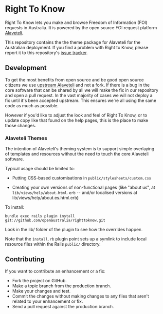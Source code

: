 Right To Know
=============

Right To Know lets you make and browse Freedom of Information (FOI) requests in
Australia. It is powered by the open source FOI request platform
[Alaveteli](http://www.alaveteli.org/).

This repository contains the the theme package for Alaveteli for the Australian
deployment. If you find a problem with Right to Know, please report it to this
repository's
[issue tracker](https://github.com/openaustralia/righttoknow/issues).

Development
-----------

To get the most benefits from open source and be good open source citizens we
use [upstream Alaveteli](https://github.com/mysociety/alaveteli) and not a fork.
If there is a bug in the core software that can be shared by all we will make
the fix in our repository and open a pull request. In the vast majority of cases
we will not deploy a fix until it's been accepted upstream. This ensures we're
all using the same code as much as possible.

However if you'd like to adjust the look and feel of Right To Know, or to update
copy like that found on the help pages, this is the place to make those changes.

### Alaveteli Themes

The intention of Alaveteli's theming system is to support simple overlaying of
templates and resources without the need to touch the core Alaveteli software.

Typical usage should be limited to:

 * Putting CSS-based customisations in `public/stylesheets/custom.css`

 * Creating your own versions of non-functional pages (like "about
   us", at `lib/views/help/about.html.erb` -- and/or localised versions at
   lib/views/help/about.es.html.erb)

To install:

    bundle exec rails plugin install git://github.com/openaustralia/righttoknow.git

Look in the lib/ folder of the plugin to see how the overrides happen.

Note that the `install.rb` plugin point sets up a symlink to include
local resource files within the Rails `public/` directory.

Contributing
------------

If you want to contribute an enhancement or a fix:

* Fork the project on GitHub.
* Make a topic branch from the production branch.
* Make your changes and test.
* Commit the changes without making changes to any files that aren't related to your enhancement or fix.
* Send a pull request against the production branch.
